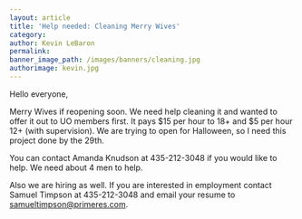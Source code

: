 ```yaml
---
layout: article
title: 'Help needed: Cleaning Merry Wives'
category:
author: Kevin LeBaron
permalink:
banner_image_path: /images/banners/cleaning.jpg
authorimage: kevin.jpg
---
```


Hello everyone,
 
Merry Wives if reopening soon. We need help cleaning it and wanted to offer it out to UO members first. It pays $15 per hour to 18+ and $5 per hour 12+ (with supervision). We are trying to open for Halloween, so I need this project done by the 29th. 

You can contact Amanda Knudson at 435-212-3048 if you would like to help. We need about 4 men to help.
                
Also we are hiring as well. If you are interested in employment contact Samuel Timpson at 435-212-3048 and email your resume to samueltimpson@primeres.com.